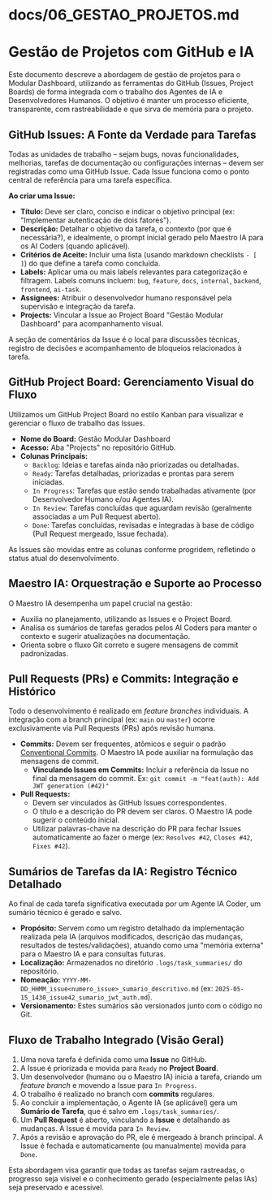 # docs/06_GESTAO_PROJETOS.md
# Gestão de Projetos com GitHub e IA

Este documento descreve a abordagem de gestão de projetos para o Modular Dashboard, utilizando as ferramentas do GitHub (Issues, Project Boards) de forma integrada com o trabalho dos Agentes de IA e Desenvolvedores Humanos. O objetivo é manter um processo eficiente, transparente, com rastreabilidade e que sirva de memória para o projeto.

## GitHub Issues: A Fonte da Verdade para Tarefas

Todas as unidades de trabalho – sejam bugs, novas funcionalidades, melhorias, tarefas de documentação ou configurações internas – devem ser registradas como uma GitHub Issue. Cada Issue funciona como o ponto central de referência para uma tarefa específica.

**Ao criar uma Issue:**

*   **Título:** Deve ser claro, conciso e indicar o objetivo principal (ex: "Implementar autenticação de dois fatores").
*   **Descrição:** Detalhar o objetivo da tarefa, o contexto (por que é necessária?), e idealmente, o prompt inicial gerado pelo Maestro IA para os AI Coders (quando aplicável).
*   **Critérios de Aceite:** Incluir uma lista (usando markdown checklists ` - [ ] `) do que define a tarefa como concluída.
*   **Labels:** Aplicar uma ou mais labels relevantes para categorização e filtragem. Labels comuns incluem: `bug`, `feature`, `docs`, `internal`, `backend`, `frontend`, `ai-task`.
*   **Assignees:** Atribuir o desenvolvedor humano responsável pela supervisão e integração da tarefa.
*   **Projects:** Vincular a Issue ao Project Board "Gestão Modular Dashboard" para acompanhamento visual.

A seção de comentários da Issue é o local para discussões técnicas, registro de decisões e acompanhamento de bloqueios relacionados à tarefa.

## GitHub Project Board: Gerenciamento Visual do Fluxo

Utilizamos um GitHub Project Board no estilo Kanban para visualizar e gerenciar o fluxo de trabalho das Issues.

*   **Nome do Board:** Gestão Modular Dashboard
*   **Acesso:** Aba "Projects" no repositório GitHub.
*   **Colunas Principais:**
    *   `Backlog`: Ideias e tarefas ainda não priorizadas ou detalhadas.
    *   `Ready`: Tarefas detalhadas, priorizadas e prontas para serem iniciadas.
    *   `In Progress`: Tarefas que estão sendo trabalhadas ativamente (por Desenvolvedor Humano e/ou Agentes IA).
    *   `In Review`: Tarefas concluídas que aguardam revisão (geralmente associadas a um Pull Request aberto).
    *   `Done`: Tarefas concluídas, revisadas e integradas à base de código (Pull Request mergeado, Issue fechada).

As Issues são movidas entre as colunas conforme progridem, refletindo o status atual do desenvolvimento.

## Maestro IA: Orquestração e Suporte ao Processo

O Maestro IA desempenha um papel crucial na gestão:

*   Auxilia no planejamento, utilizando as Issues e o Project Board.
*   Analisa os sumários de tarefas gerados pelos AI Coders para manter o contexto e sugerir atualizações na documentação.
*   Orienta sobre o fluxo Git correto e sugere mensagens de commit padronizadas.

## Pull Requests (PRs) e Commits: Integração e Histórico

Todo o desenvolvimento é realizado em *feature branches* individuais. A integração com a branch principal (ex: `main` ou `master`) ocorre exclusivamente via Pull Requests (PRs) após revisão humana.

*   **Commits:** Devem ser frequentes, atômicos e seguir o padrão [Conventional Commits](https://www.conventionalcommits.org/). O Maestro IA pode auxiliar na formulação das mensagens de commit.
    *   **Vinculando Issues em Commits:** Incluir a referência da Issue no final da mensagem do commit. Ex: `git commit -m "feat(auth): Add JWT generation (#42)"`
*   **Pull Requests:**
    *   Devem ser vinculados às GitHub Issues correspondentes.
    *   O título e a descrição do PR devem ser claros. O Maestro IA pode sugerir o conteúdo inicial.
    *   Utilizar palavras-chave na descrição do PR para fechar Issues automaticamente ao fazer o merge (ex: `Resolves #42`, `Closes #42`, `Fixes #42`).

## Sumários de Tarefas da IA: Registro Técnico Detalhado

Ao final de cada tarefa significativa executada por um Agente IA Coder, um sumário técnico é gerado e salvo.

*   **Propósito:** Servem como um registro detalhado da implementação realizada pela IA (arquivos modificados, descrição das mudanças, resultados de testes/validações), atuando como uma "memória externa" para o Maestro IA e para consultas futuras.
*   **Localização:** Armazenados no diretório `.logs/task_summaries/` do repositório.
*   **Nomeação:** `YYYY-MM-DD_HHMM_issue<numero_issue>_sumario_descritivo.md` (ex: `2025-05-15_1430_issue42_sumario_jwt_auth.md`).
*   **Versionamento:** Estes sumários são versionados junto com o código no Git.

## Fluxo de Trabalho Integrado (Visão Geral)

1.  Uma nova tarefa é definida como uma **Issue** no GitHub.
2.  A Issue é priorizada e movida para `Ready` no **Project Board**.
3.  Um desenvolvedor (humano ou o Maestro IA) inicia a tarefa, criando um *feature branch* e movendo a Issue para `In Progress`.
4.  O trabalho é realizado no branch com **commits** regulares.
5.  Ao concluir a implementação, o Agente IA (se aplicável) gera um **Sumário de Tarefa**, que é salvo em `.logs/task_summaries/`.
6.  Um **Pull Request** é aberto, vinculando a **Issue** e detalhando as mudanças. A Issue é movida para `In Review`.
7.  Após a revisão e aprovação do PR, ele é mergeado à branch principal. A Issue é fechada e automaticamente (ou manualmente) movida para `Done`.

Esta abordagem visa garantir que todas as tarefas sejam rastreadas, o progresso seja visível e o conhecimento gerado (especialmente pelas IAs) seja preservado e acessível.
